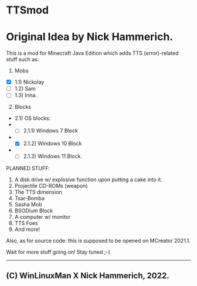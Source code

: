 # TTSmod
# Original Idea by Nick Hammerich.

This is a mod for Minecraft Java Edition which adds TTS (error)-related stuff such as:
1) Mobs 
- [X] 1.1) Nickolay
- [ ] 1.2) Sam
- [ ] 1.3) Irina.
2) Blocks
- 2.1) OS blocks:
- - [ ] 2.1.1) Windows 7 Block
- - [X] 2.1.2) Windows 10 Block
- - [ ] 2.1.3) Windows 11 Block.
    
 PLANNED STUFF:
  1) A disk drive w/ explosive function upon putting a cake into it.
  2) Projectile CD-ROMs (weapon)
  3) The TTS dimension
  4) Tsar-Bomba
  5) Sasha Mob
  6) BSODium Block
  7) A computer w/ monitor
  8) TTS Foes
  9) And more!

Also, as for source code: this is supposed to be opened on MCreator 2021.1.

Wait for more stuff going on! Stay tuned ;-)

-------------------------------------------
__**(C) WinLinuxMan X Nick Hammerich, 2022.**__
-------------------------------------------
